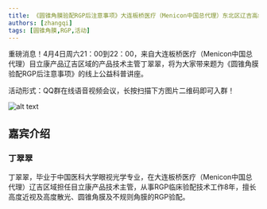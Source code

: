 ```yaml
---
title: 《圆锥角膜验配RGP后注意事项》大连板桥医疗（Menicon中国总代理）东北区辽吉高级产品技术主管丁翠翠【圆友公益沙龙第71期】
authors: [zhangqi]
tags: [圆锥角膜,RGP,活动]
---
```


重磅消息！4月4日周六21：00到22：00，来自大连板桥医疗（Menicon中国总代理）目立康产品辽吉区域的产品技术主管丁翠翠，将为大家带来题为《圆锥角膜验配RGP后注意事项》的线上公益科普讲座。

活动形式：QQ群在线语音视频会议，长按扫描下方图片二维码即可入群！

![alt text](/events/assets/2020-03-31-《圆锥角膜验配RGP后注意事项》大连板桥医疗（Menicon中国总代理）东北区辽吉高级产品技术主管丁翠翠【圆友公益沙龙第71期】.png)

## 嘉宾介绍

### 丁翠翠

丁翠翠，毕业于中国医科大学眼视光学专业，在大连板桥医疗（Menicon中国总代理）辽吉区域担任目立康产品技术主管，从事RGP临床验配技术工作8年，擅长高度近视及高度散光、圆锥角膜及不规则角膜的RGP验配。
